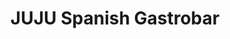 ---
title: "JUJU Spanish Gastrobar"
description: "JUJU Spanish Gastrobar"
layout: shop
keywords:
  - 美食競賽
  - 台灣美食
  - 美食精選
datePublished: "2025-06-30"
dateModified: "2025-07-07"
city: "台北市"
district: "松山區"
address: "台北市松山區八德路三段8巷31號"
phone: "0225792005"
geo: "25.04624983709194, 121.54973368689903"
google_map: "https://maps.app.goo.gl/rdcvPjKvD4dJCcScA"
footinder: "https://footinder.com.tw/%e5%8f%b0%e5%8c%97%e5%b8%82%e6%9d%be%e5%b1%b1%e5%8d%80/33026/"
official: "https://jujuspanishgastrobar.my.canva.site/"
award:
  - name: "500盤"
    year: "2024"
    entries:
      - dishes:
          - "豬八戒"

---